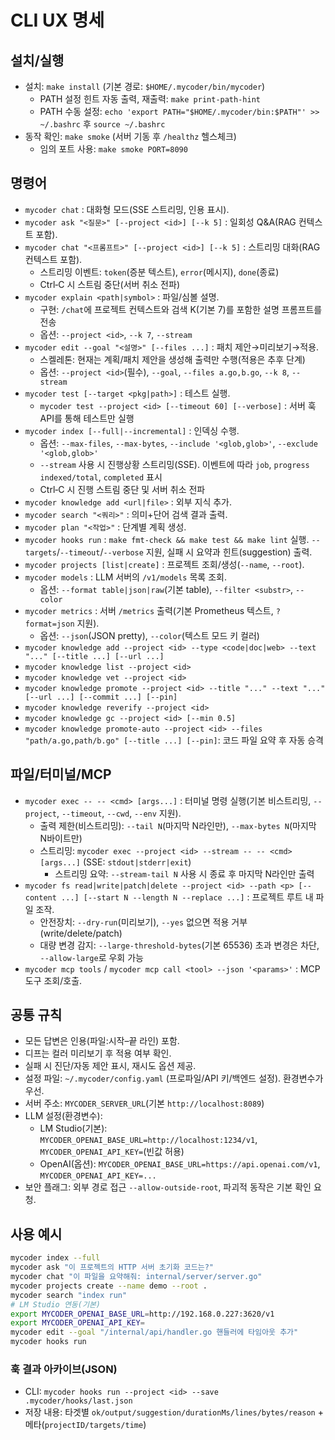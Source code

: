 # CLI UX 명세

## 설치/실행
- 설치: `make install` (기본 경로: `$HOME/.mycoder/bin/mycoder`)
  - PATH 설정 힌트 자동 출력, 재출력: `make print-path-hint`
  - PATH 수동 설정: `echo 'export PATH="$HOME/.mycoder/bin:$PATH"' >> ~/.bashrc` 후 `source ~/.bashrc`
- 동작 확인: `make smoke` (서버 기동 후 `/healthz` 헬스체크)
  - 임의 포트 사용: `make smoke PORT=8090`

## 명령어
- `mycoder chat` : 대화형 모드(SSE 스트리밍, 인용 표시).
- `mycoder ask "<질문>" [--project <id>] [--k 5]` : 일회성 Q&A(RAG 컨텍스트 포함).
- `mycoder chat "<프롬프트>" [--project <id>] [--k 5]` : 스트리밍 대화(RAG 컨텍스트 포함).
  - 스트리밍 이벤트: `token`(증분 텍스트), `error`(메시지), `done`(종료)
  - Ctrl‑C 시 스트림 중단(서버 취소 전파)
- `mycoder explain <path|symbol>` : 파일/심볼 설명.
  - 구현: `/chat`에 프로젝트 컨텍스트와 검색 K(기본 7)를 포함한 설명 프롬프트를 전송
  - 옵션: `--project <id>`, `--k 7`, `--stream`
- `mycoder edit --goal "<설명>" [--files ...]` : 패치 제안→미리보기→적용.
  - 스켈레톤: 현재는 계획/패치 제안을 생성해 출력만 수행(적용은 추후 단계)
  - 옵션: `--project <id>`(필수), `--goal`, `--files a.go,b.go`, `--k 8`, `--stream`
- `mycoder test [--target <pkg|path>]` : 테스트 실행.
  - `mycoder test --project <id> [--timeout 60] [--verbose]` : 서버 훅 API를 통해 테스트만 실행
- `mycoder index [--full|--incremental]` : 인덱싱 수행.
  - 옵션: `--max-files`, `--max-bytes`, `--include '<glob,glob>'`, `--exclude '<glob,glob>'`
  - `--stream` 사용 시 진행상황 스트리밍(SSE). 이벤트에 따라 `job`, `progress indexed/total`, `completed` 표시
  - Ctrl‑C 시 진행 스트림 중단 및 서버 취소 전파
- `mycoder knowledge add <url|file>` : 외부 지식 추가.
- `mycoder search "<쿼리>"` : 의미+단어 검색 결과 출력.
- `mycoder plan "<작업>"` : 단계별 계획 생성.
- `mycoder hooks run` : `make fmt-check && make test && make lint` 실행. `--targets`/`--timeout`/`--verbose` 지원, 실패 시 요약과 힌트(suggestion) 출력.
- `mycoder projects [list|create]` : 프로젝트 조회/생성(`--name`, `--root`).
- `mycoder models` : LLM 서버의 `/v1/models` 목록 조회.
  - 옵션: `--format table|json|raw`(기본 table), `--filter <substr>`, `--color`
- `mycoder metrics` : 서버 `/metrics` 출력(기본 Prometheus 텍스트, `?format=json` 지원).
  - 옵션: `--json`(JSON pretty), `--color`(텍스트 모드 키 컬러)
- `mycoder knowledge add --project <id> --type <code|doc|web> --text "..." [--title ...] [--url ...]`
- `mycoder knowledge list --project <id>`
- `mycoder knowledge vet --project <id>`
- `mycoder knowledge promote --project <id> --title "..." --text "..." [--url ...] [--commit ...] [--pin]`
- `mycoder knowledge reverify --project <id>`
- `mycoder knowledge gc --project <id> [--min 0.5]`
- `mycoder knowledge promote-auto --project <id> --files "path/a.go,path/b.go" [--title ...] [--pin]`: 코드 파일 요약 후 자동 승격

## 파일/터미널/MCP
- `mycoder exec -- -- <cmd> [args...]` : 터미널 명령 실행(기본 비스트리밍, `--project`, `--timeout`, `--cwd`, `--env` 지원).
  - 출력 제한(비스트리밍): `--tail N`(마지막 N라인만), `--max-bytes N`(마지막 N바이트만)
  - 스트리밍: `mycoder exec --project <id> --stream -- -- <cmd> [args...]` (SSE: `stdout|stderr|exit`)
    - 스트리밍 요약: `--stream-tail N` 사용 시 종료 후 마지막 N라인만 출력
- `mycoder fs read|write|patch|delete --project <id> --path <p> [--content ...] [--start N --length N --replace ...]` : 프로젝트 루트 내 파일 조작.
  - 안전장치: `--dry-run`(미리보기), `--yes` 없으면 적용 거부(write/delete/patch)
  - 대량 변경 감지: `--large-threshold-bytes`(기본 65536) 초과 변경은 차단, `--allow-large`로 우회 가능
- `mycoder mcp tools` / `mycoder mcp call <tool> --json '<params>'` : MCP 도구 조회/호출.

## 공통 규칙
- 모든 답변은 인용(파일:시작–끝 라인) 포함.
- 디프는 컬러 미리보기 후 적용 여부 확인.
- 실패 시 진단/자동 제안 표시, 재시도 옵션 제공.
- 설정 파일: `~/.mycoder/config.yaml` (프로파일/API 키/백엔드 설정). 환경변수가 우선.
 - 서버 주소: `MYCODER_SERVER_URL`(기본 `http://localhost:8089`)
 - LLM 설정(환경변수):
   - LM Studio(기본): `MYCODER_OPENAI_BASE_URL=http://localhost:1234/v1`, `MYCODER_OPENAI_API_KEY=`(빈값 허용)
   - OpenAI(옵션): `MYCODER_OPENAI_BASE_URL=https://api.openai.com/v1`, `MYCODER_OPENAI_API_KEY=...`
 - 보안 플래그: 외부 경로 접근 `--allow-outside-root`, 파괴적 동작은 기본 확인 요청.

## 사용 예시
```bash
mycoder index --full
mycoder ask "이 프로젝트의 HTTP 서버 초기화 코드는?"
mycoder chat "이 파일을 요약해줘: internal/server/server.go"
mycoder projects create --name demo --root .
mycoder search "index run"
# LM Studio 연동(기본)
export MYCODER_OPENAI_BASE_URL=http://192.168.0.227:3620/v1
export MYCODER_OPENAI_API_KEY=
mycoder edit --goal "/internal/api/handler.go 핸들러에 타임아웃 추가"
mycoder hooks run
```

### 훅 결과 아카이브(JSON)
- CLI: `mycoder hooks run --project <id> --save .mycoder/hooks/last.json`
- 저장 내용: 타겟별 `ok/output/suggestion/durationMs/lines/bytes/reason` + 메타(`projectID/targets/time`)
